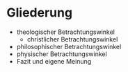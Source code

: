 # Gliederung
- theologischer Betrachtungswinkel
	- christlicher Betrachtungswinkel
- philosophischer Betrachtungswinkel
- physischer Betrachtungswinkel
- Fazit und eigene Meinung